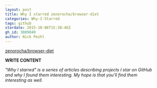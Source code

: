 ```yaml
---
layout: post
title: Why I starred zenorocha/browser-diet
categories: Why-I-Starred
tags: github
stardate: 2015-10-06T15:30:46Z
gh_id: 3089049
author: Nick Peihl
---
```


[zenorocha/browser-diet](star.repo.html_url)

**WRITE CONTENT**

*"Why I starred" is a series of articles describing projects I star on GitHub and why I found them interesting. My hope is that you'll find them interesting as well.*

